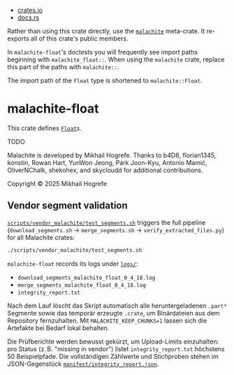 - [crates.io](https://crates.io/crates/malachite-float)
- [docs.rs](https://docs.rs/malachite-base/latest/malachite_float/)

Rather than using this crate directly, use the
[`malachite`](https://crates.io/crates/malachite) meta-crate. It re-exports all of this crate's
public members.

In `malachite-float`'s doctests you will frequently see import paths beginning with
`malachite_float::`. When using the `malachite` crate, replace this part of the paths with
`malachite::`.

The import path of the `Float` type is shortened to `malachite::Float`.

# malachite-float
This crate defines
[`Float`](https://docs.rs/malachite-float/latest/malachite_float/struct.Float.html)s.

TODO

Malachite is developed by Mikhail Hogrefe. Thanks to b4D8, florian1345, konstin, Rowan Hart, YunWon Jeong, Park Joon-Kyu, Antonio Mamić, OliverNChalk, shekohex, and skycloudd for additional contributions.

Copyright © 2025 Mikhail Hogrefe

## Vendor segment validation

[`scripts/vendor_malachite/test_segments.sh`](../../../scripts/vendor_malachite/test_segments.sh) triggers the full pipeline (`download_segments.sh` → `merge_segments.sh` → `verify_extracted_files.py`) for all Malachite crates:

```bash
./scripts/vendor_malachite/test_segments.sh
```

`malachite-float` records its logs under [`logs/`](logs/):

- `download_segments_malachite_float_0_4_18.log`
- `merge_segments_malachite_float_0_4_18.log`
- `integrity_report.txt`

Nach dem Lauf löscht das Skript automatisch alle heruntergeladenen `.part*`
Segmente sowie das temporär erzeugte `.crate`, um Binärdateien aus dem
Repository fernzuhalten. Mit `MALACHITE_KEEP_CHUNKS=1` lassen sich die
Artefakte bei Bedarf lokal behalten.

Die Prüfberichte werden bewusst gekürzt, um Upload-Limits einzuhalten: pro Status (z. B. "missing in vendor") listet `integrity_report.txt` höchstens 50 Beispielpfade. Die vollständigen Zählwerte und Stichproben stehen im JSON-Gegenstück [`manifest/integrity_report.json`](manifest/integrity_report.json).
